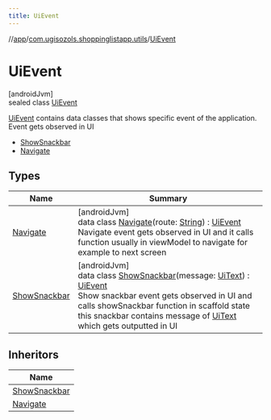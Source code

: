 ```yaml
---
title: UiEvent
---
```

//[app](../../../index.html)/[com.ugisozols.shoppinglistapp.utils](../index.html)/[UiEvent](index.html)



# UiEvent



[androidJvm]\
sealed class [UiEvent](index.html)

[UiEvent](index.html) contains data classes that shows specific event of the application. Event gets observed in UI



- 
   [ShowSnackbar](-show-snackbar/index.html)
- 
   [Navigate](-navigate/index.html)



## Types


| Name | Summary |
|---|---|
| [Navigate](-navigate/index.html) | [androidJvm]<br>data class [Navigate](-navigate/index.html)(route: [String](https://kotlinlang.org/api/latest/jvm/stdlib/kotlin/-string/index.html)) : [UiEvent](index.html)<br>Navigate event gets observed in UI and it calls function usually in viewModel to navigate for example to next screen |
| [ShowSnackbar](-show-snackbar/index.html) | [androidJvm]<br>data class [ShowSnackbar](-show-snackbar/index.html)(message: [UiText](../-ui-text/index.html)) : [UiEvent](index.html)<br>Show snackbar event gets observed in UI and calls showSnackbar function in scaffold state this snackbar contains message of [UiText](../-ui-text/index.html) which gets outputted in UI |


## Inheritors


| Name |
|---|
| [ShowSnackbar](-show-snackbar/index.html) |
| [Navigate](-navigate/index.html) |

